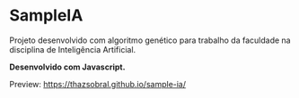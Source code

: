 # SampleIA
Projeto desenvolvido com algoritmo genético para trabalho da faculdade na disciplina de Inteligência Artificial.

**Desenvolvido com Javascript.**

Preview: https://thazsobral.github.io/sample-ia/
